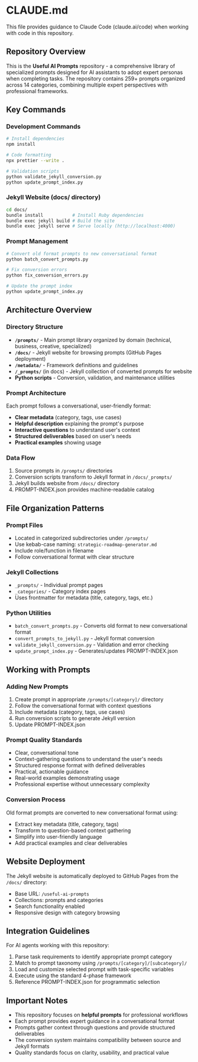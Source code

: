 # CLAUDE.md

This file provides guidance to Claude Code (claude.ai/code) when working with code in this repository.

## Repository Overview

This is the **Useful AI Prompts** repository - a comprehensive library of specialized prompts designed for AI assistants to adopt expert personas when completing tasks. The repository contains 259+ prompts organized across 14 categories, combining multiple expert perspectives with professional frameworks.

## Key Commands

### Development Commands
```bash
# Install dependencies
npm install

# Code formatting
npx prettier --write .

# Validation scripts
python validate_jekyll_conversion.py
python update_prompt_index.py
```

### Jekyll Website (docs/ directory)
```bash
cd docs/
bundle install           # Install Ruby dependencies
bundle exec jekyll build # Build the site
bundle exec jekyll serve # Serve locally (http://localhost:4000)
```

### Prompt Management
```bash
# Convert old format prompts to new conversational format
python batch_convert_prompts.py

# Fix conversion errors
python fix_conversion_errors.py

# Update the prompt index
python update_prompt_index.py
```

## Architecture Overview

### Directory Structure
- **`/prompts/`** - Main prompt library organized by domain (technical, business, creative, specialized)
- **`/docs/`** - Jekyll website for browsing prompts (GitHub Pages deployment)
- **`/metadata/`** - Framework definitions and guidelines
- **`/_prompts/`** (in docs) - Jekyll collection of converted prompts for website
- **Python scripts** - Conversion, validation, and maintenance utilities

### Prompt Architecture
Each prompt follows a conversational, user-friendly format:
- **Clear metadata** (category, tags, use cases)
- **Helpful description** explaining the prompt's purpose
- **Interactive questions** to understand user's context
- **Structured deliverables** based on user's needs
- **Practical examples** showing usage

### Data Flow
1. Source prompts in `/prompts/` directories
2. Conversion scripts transform to Jekyll format in `/docs/_prompts/`
3. Jekyll builds website from `/docs/` directory
4. PROMPT-INDEX.json provides machine-readable catalog

## File Organization Patterns

### Prompt Files
- Located in categorized subdirectories under `/prompts/`
- Use kebab-case naming: `strategic-roadmap-generator.md`
- Include role/function in filename
- Follow conversational format with clear structure

### Jekyll Collections
- `_prompts/` - Individual prompt pages
- `_categories/` - Category index pages
- Uses frontmatter for metadata (title, category, tags, etc.)

### Python Utilities
- `batch_convert_prompts.py` - Converts old format to new conversational format
- `convert_prompts_to_jekyll.py` - Jekyll format conversion
- `validate_jekyll_conversion.py` - Validation and error checking
- `update_prompt_index.py` - Generates/updates PROMPT-INDEX.json

## Working with Prompts

### Adding New Prompts
1. Create prompt in appropriate `/prompts/[category]/` directory
2. Follow the conversational format with context questions
3. Include metadata (category, tags, use cases)
4. Run conversion scripts to generate Jekyll version
5. Update PROMPT-INDEX.json

### Prompt Quality Standards
- Clear, conversational tone
- Context-gathering questions to understand the user's needs
- Structured response format with defined deliverables
- Practical, actionable guidance
- Real-world examples demonstrating usage
- Professional expertise without unnecessary complexity

### Conversion Process
Old format prompts are converted to new conversational format using:
- Extract key metadata (title, category, tags)
- Transform to question-based context gathering
- Simplify into user-friendly language
- Add practical examples and clear deliverables

## Website Deployment

The Jekyll website is automatically deployed to GitHub Pages from the `/docs/` directory:
- Base URL: `/useful-ai-prompts`
- Collections: prompts and categories
- Search functionality enabled
- Responsive design with category browsing

## Integration Guidelines

For AI agents working with this repository:
1. Parse task requirements to identify appropriate prompt category
2. Match to prompt taxonomy using `/prompts/[category]/[subcategory]/`
3. Load and customize selected prompt with task-specific variables
4. Execute using the standard 4-phase framework
5. Reference PROMPT-INDEX.json for programmatic selection

## Important Notes

- This repository focuses on **helpful prompts** for professional workflows
- Each prompt provides expert guidance in a conversational format
- Prompts gather context through questions and provide structured deliverables
- The conversion system maintains compatibility between source and Jekyll formats
- Quality standards focus on clarity, usability, and practical value